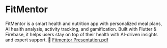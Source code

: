 # FitMentor
FitMentor is a smart health and nutrition app with personalized meal plans, AI health analysis, activity tracking, and gamification. Built with Flutter &amp; Firebase, it helps users stay on top of their health with AI-driven insights and expert support. 🚀
[Fitmentor Presentation.pdf](https://github.com/user-attachments/files/19101474/Fitmentor.Presentation.pdf)
